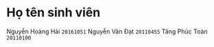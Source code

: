 # Họ tên sinh viên

Nguyễn Hoàng Hải `20161051`
Nguyễn Văn Đạt `20110455`
Tăng Phúc Toàn `20110100`
